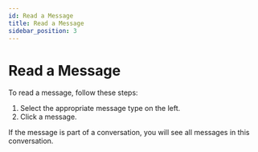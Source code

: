 ```yaml
---
id: Read a Message
title: Read a Message
sidebar_position: 3
---
```




# Read a Message

To read a message, follow these steps:

1. Select the appropriate message type on the left.
2. Click a message.

If the message is part of a conversation, you will see all messages in this conversation.
